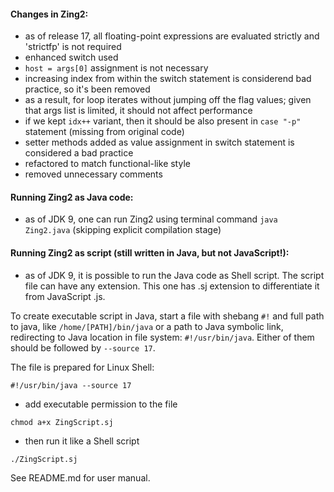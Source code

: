 #### Changes in Zing2:

- as of release 17, all floating-point expressions are evaluated strictly and 'strictfp' is not required
- enhanced switch used
- ```host = args[0]``` assignment is not necessary
- increasing index from within the switch statement is considerend bad practice, so it's been removed
- as a result, for loop iterates without jumping off the flag values; given that args list is limited, it should not affect performance
- if we kept ```idx++``` variant, then it should be also present in ```case "-p"``` statement (missing from original code)
- setter methods added as value assignment in switch statement is considered a bad practice
- refactored to match functional-like style
- removed unnecessary comments

#### Running Zing2 as Java code:

- as of JDK 9, one can run Zing2 using terminal command ```java Zing2.java``` (skipping explicit compilation stage)

#### Running Zing2 as script (still written in Java, but not JavaScript!):

- as of JDK 9, it is possible to run the Java code as Shell script. The script file can have any extension. 
This one has .sj extension to differentiate it from JavaScript .js.

To create executable script in Java, start a file with shebang ```#!```
and full path to java, like ```/home/[PATH]/bin/java``` or a path to Java symbolic link, redirecting to Java location in file system:
```#!/usr/bin/java```. Either of them should be followed by ```--source 17```.

The file is prepared for Linux Shell:

```shell
#!/usr/bin/java --source 17
```

- add executable permission to the file

```shell
chmod a+x ZingScript.sj
```

- then run it like a Shell script

```shell
./ZingScript.sj
```

See README.md for user manual.